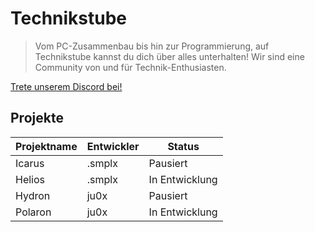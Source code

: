 # Technikstube

> Vom PC-Zusammenbau bis hin zur Programmierung, auf Technikstube kannst du dich über alles unterhalten!
> Wir sind eine Community von und für Technik-Enthusiasten.

[Trete unserem Discord bei!](https://discord.gg/SgJygmk4FN)

## Projekte

| Projektname   | Entwickler   | Status         |
|---------------|--------------|----------------|
| Icarus        | .smplx       | Pausiert       |
| Helios        | .smplx       | In Entwicklung |
| Hydron        | ju0x         | Pausiert       |
| Polaron       | ju0x         | In Entwicklung |

